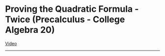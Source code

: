 # Proving the Quadratic Formula - Twice (Precalculus - College Algebra 20)

[Video](https://www.youtube.com/watch?v=2BUg_w1Cu9E)

---
